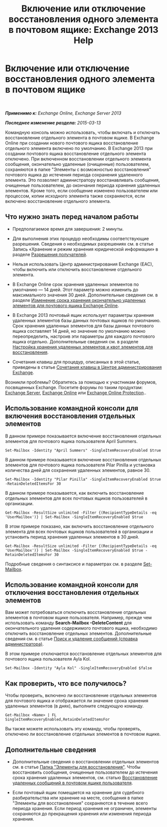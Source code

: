 ﻿---
title: 'Включение или отключение восстановления одного элемента в почтовом ящике: Exchange 2013 Help'
TOCTitle: Включение или отключение восстановления одного элемента в почтовом ящике
ms:assetid: 2e7f1bcd-8395-45ad-86ce-22868bd46af0
ms:mtpsurl: https://technet.microsoft.com/ru-ru/library/Ee633460(v=EXCHG.150)
ms:contentKeyID: 54652082
ms.date: 04/30/2018
mtps_version: v=EXCHG.150
ms.translationtype: HT
---

# Включение или отключение восстановления одного элемента в почтовом ящике

 

_**Применимо к:** Exchange Online, Exchange Server 2013_

_**Последнее изменение раздела:** 2015-03-13_

Командную консоль можно использовать, чтобы включать и отключать восстановление отдельного элемента в почтовом ящике. В Exchange Online при создании нового почтового ящика восстановление отдельного элемента включено по умолчанию. В Exchange 2013 при создании почтового ящика восстановление отдельного элемента отключено. При включенном восстановлении отдельного элемента сообщения, окончательно удаленные (очищенные) пользователем, сохраняются в папке "Элементы с возможностью восстановления" почтового ящика до истечения периода сохранения удаленного элемента. Это позволяет администратору восстанавливать сообщения, очищенные пользователем, до окончания периода хранения удаленных элементов. Кроме того, если сообщение изменено пользователем или процессом, копии исходного элемента также сохраняются, если включено восстановление отдельного элемента.

## Что нужно знать перед началом работы

  - Предполагаемое время для завершения: 2 минуты.

  - Для выполнения этих процедур необходимы соответствующие разрешения. Сведения о необходимых разрешениях см. в статье Запись «Хранение и режим хранения юридической информации» в разделе [Разрешения получателей](recipients-permissions-exchange-2013-help.md).

  - Нельзя использовать Центр администрирования Exchange (EAC), чтобы включить или отключить восстановление отдельного элемента.

  - В Exchange Online срок хранения удаленных элементов по умолчанию — 14 дней. Этот параметр можно изменить до максимального значения 30 дней. Дополнительные сведения см. в разделе [Изменение срока хранения окончательно удаленных элементов для почтового ящика Exchange Online](https://technet.microsoft.com/ru-ru/library/dn163584\(v=exchg.150\)).

  - В Exchange 2013 почтовый ящик использует параметры хранения удаленных элементов базы данных почтовых ящиков по умолчанию. Срок хранения удаленных элементов для базы данных почтового ящика составляет 14 дней, но значение по умолчанию можно переопределить, настроив эти параметры для каждого почтового ящика отдельно. Дополнительные сведения см. в разделе [Настройка хранения удаленных элементов и квот элементов для восстановления](configure-deleted-item-retention-and-recoverable-items-quotas-exchange-2013-help.md).

  - Сочетания клавиш для процедур, описанных в этой статье, приведены в статье [Сочетания клавиш в Центре администрирования Exchange](keyboard-shortcuts-in-the-exchange-admin-center-exchange-online-protection-help.md).

Возникли проблемы? Обратитесь за помощью к участникам форумов, посвященных Exchange. Посетите форумы по таким продуктам: [Exchange Server](https://go.microsoft.com/fwlink/p/?linkid=60612), [Exchange Online](https://go.microsoft.com/fwlink/p/?linkid=267542) или [Exchange Online Protection](https://go.microsoft.com/fwlink/p/?linkid=285351)..

## Использование командной консоли для включения восстановления отдельных элементов

В данном примере показывается включение восстановления отдельных элементов для почтового ящика пользователя April Summers.

    Set-Mailbox -Identity "April Summers" -SingleItemRecoveryEnabled $true

В данном примере показывается включение восстановления отдельных элементов для почтового ящика пользователя Pilar Pinilla и установка количества дней для сохранения удаленных элементов, равное 30.

    Set-Mailbox -Identity "Pilar Pinilla" -SingleItemRecoveryEnabled $true -RetainDeletedItemsFor 30

В данном примере показывается, как включить восстановление отдельных элементов для всех почтовых ящиков пользователей в организации.

    Get-Mailbox -ResultSize unlimited -Filter {(RecipientTypeDetails -eq 'UserMailbox')} | Set-Mailbox -SingleItemRecoveryEnabled $true

В этом примере показано, как включить восстановление отдельного элемента для всех почтовых ящиков пользователей в организации и установить период хранения удаленных элементов в 30 дней.

    Get-Mailbox -ResultSize unlimited -Filter {(RecipientTypeDetails -eq 'UserMailbox')} | Set-Mailbox -SingleItemRecoveryEnabled $true -RetainDeletedItemsFor 30

Подробные сведения о синтаксисе и параметрах см. в разделе [Set-Mailbox](https://technet.microsoft.com/ru-ru/library/bb123981\(v=exchg.150\)).

## Использование командной консоли для отключения восстановления отдельных элементов

Вам может потребоваться отключить восстановление отдельных элементов в почтовом ящике пользователя. Например, прежде чем использовать команду **Search-Mailbox –DeleteContent** для окончательного удаления содержимого почтового ящика, необходимо отключить восстановление отдельных элементов. Дополнительные сведения см. в статье [Поиск и удаление сообщений (справка администратора)](search-for-and-delete-messages-admin-help-exchange-2013-help.md).

В этом примере отключается восстановление отдельных элементов для почтового ящика пользователя Ayla Kol.

    Set-Mailbox -Identity "Ayla Kol" -SingleItemRecoveryEnabled $false

## Как проверить, что все получилось?

Чтобы проверить, включено ли восстановление отдельных элементов для почтового ящика и отображается ли значение срока хранения удаленных элементов (в днях), выполните следующую команду.

    Get-Mailbox <Name> | FL SingleItemRecoveryEnabled,RetainDeletedItemsFor

Вы также можете использовать эту команду, чтобы проверять, отключено ли восстановление отдельных элементов в почтовом ящике.

## Дополнительные сведения

  - Дополнительные сведения о восстановлении отдельных элементов см. в статье [Папка "Элементы для восстановления"](recoverable-items-folder-exchange-2013-help.md). Чтобы восстановить сообщения, очищенные пользователем до истечения срока хранения удаленных элементов, см. статью [Восстановление удаленных сообщений в почтовом ящике пользователя](recover-deleted-messages-in-a-user-s-mailbox-exchange-2013-help.md).

  - Если почтовый ящик помещается на хранение для судебного разбирательства или хранение на месте, сообщения в папке "Элементы для восстановления" сохраняются в течение всего периода хранения. Если период хранения не ограничен, элементы сохраняются до прекращения хранения или изменения периода хранения.

